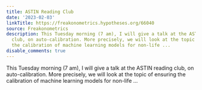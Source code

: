 ```yaml
---
title: ASTIN Reading Club
date: '2023-02-03'
linkTitle: https://freakonometrics.hypotheses.org/66040
source: Freakonometrics
description: This Tuesday morning (7 am), I will give a talk at the ASTIN reading
  club, on auto-calibration. More precisely, we will look at the topic of ensuring
  the calibration of machine learning models for non-life ...
disable_comments: true
---
```

This Tuesday morning (7 am), I will give a talk at the ASTIN reading club, on auto-calibration. More precisely, we will look at the topic of ensuring the calibration of machine learning models for non-life ...